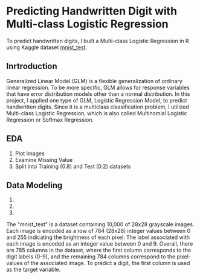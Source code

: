 # Predicting Handwritten Digit with Multi-class Logistic Regression
To predict handwritten digits, I built a Multi-class Logistic Regression in R using Kaggle dataset [mnist_test](https://www.kaggle.com/oddrationale/mnist-in-csv).
## Inrtroduction
Generalized Linear Model (GLM) is a flexible generalization of ordinary linear regression. To be more specific, GLM allows for response variables that have error distribution models other than a normal distribution. In this project, I applied one type of GLM, Logistic Regression Model, to predict handwritten digits. Since it is a multiclass classification problem, I utilized Multi-class Logistic Regression, which is also called Multinomial Logistic Regression or Softmax Regression.
## EDA
1. Plot Images
2. Examine Missing Value
3. Split into Training (0.8) and Test (0.2) datasets
## Data Modeling
1.
2.
3.


The "mnist_test" is a dataset containing 10,000 of 28x28 grayscale images. Each image is encoded as a row of 784 (28x28) integer values between 0 and 255 indicating the brightness of each pixel. The label associated with each image is encoded as an integer value between 0 and 9. Overall, there are 785 columns in the dataset, where the first column corresponds to the digit labels (0-9), and the remaining 784 columns correspond to the pixel-values of the associated image. To predict a digit, the first column is used as the target variable.
